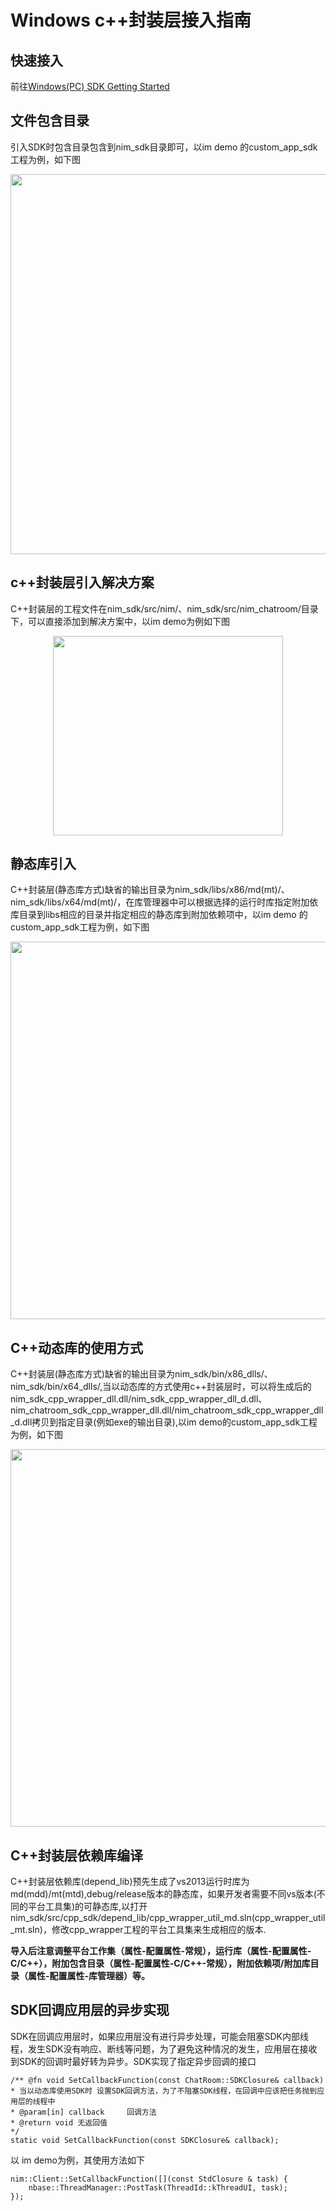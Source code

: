 # Windows c++封装层接入指南

## 快速接入

前往[Windows(PC) SDK Getting Started](http://dev.netease.im/docs/product/通用/新手接入/即时通讯/WindowsGettingStarted "target=_blank")

## 文件包含目录

引入SDK时包含目录包含到nim_sdk目录即可，以im demo 的custom_app_sdk工程为例，如下图
    
<div align="center"><img width="954" height="608" src="https://nim-nosdn.netease.im/MTAxMTAwMg%3D%3D%2FbmltYV8xOTQzNjk4MF8xNTYyNjgyODQyNjUyXzVmYmFhMDk2LTU5OWQtNGE3Yy05ODhiLTAyZWM1ZDI4OWFmMQ%3D%3D?createTime=1562682851"/></div>

## c++封装层引入解决方案

C++封装层的工程文件在nim_sdk/src/nim/、nim_sdk/src/nim_chatroom/目录下，可以直接添加到解决方案中，以im demo为例如下图
<div align="center"><img width="368" height="319" src="https://nim-nosdn.netease.im/MTAxMTAwMg%3D%3D%2FbmltYV8xOTQzNjk4MF8xNTYyNjgyODQyNjUzX2IzMTAxMjA1LWIzNzktNDQ1OS04Yzk0LTBlZDZmNjdkYTEwYw%3D%3D?createTime=1562683553"/></div>


## 静态库引入

C++封装层(静态库方式)缺省的输出目录为nim_sdk/libs/x86/md(mt)/、nim_sdk/libs/x64/md(mt)/，在库管理器中可以根据选择的运行时库指定附加依库目录到libs相应的目录并指定相应的静态库到附加依赖项中，以im demo 的custom_app_sdk工程为例，如下图
<div align="center"><img width="949" height="604" src="https://nim-nosdn.netease.im/MTAxMTAwMg%3D%3D%2FbmltYV8xOTQzNjk4MF8xNTYyNjgyODQyNjUyX2Y1MGE2YzU1LTg4MWEtNDZjOC1hYWYzLWY3OWVjMGRhY2I0OA%3D%3D?createTime=1562683204"/></div>

## C++动态库的使用方式
C++封装层(静态库方式)缺省的输出目录为nim_sdk/bin/x86_dlls/、nim_sdk/bin/x64_dlls/,当以动态库的方式使用c++封装层时，可以将生成后的nim_sdk_cpp_wrapper_dll.dll/nim_sdk_cpp_wrapper_dll_d.dll、nim_chatroom_sdk_cpp_wrapper_dll.dll/nim_chatroom_sdk_cpp_wrapper_dll_d.dll拷贝到指定目录(例如exe的输出目录),以im demo的custom_app_sdk工程为例，如下图
<div align="center"><img width="951" height="604" src="https://nim-nosdn.netease.im/MTAxMTAwMg%3D%3D%2FbmltYV8xOTQzNjk4MF8xNTYyNjgyODQyNjUzX2JiOTU5MzIzLTcwZGYtNDdjMS1iNjFkLWYwM2FjNWQ4OWZlYg%3D%3D?createTime=1562684550"/></div>

## C++封装层依赖库编译
C++封装层依赖库(depend_lib)预先生成了vs2013运行时库为md(mdd)/mt(mtd),debug/release版本的静态库，如果开发者需要不同vs版本(不同的平台工具集)的可静态库,以打开nim_sdk/src/cpp_sdk/depend_lib/cpp_wrapper_util_md.sln(cpp_wrapper_util_mt.sln)，修改cpp_wrapper工程的平台工具集来生成相应的版本.

**导入后注意调整平台工作集（属性-配置属性-常规），运行库（属性-配置属性-C/C++），附加包含目录（属性-配置属性-C/C++-常规），附加依赖项/附加库目录（属性-配置属性-库管理器）等。**

## SDK回调应用层的异步实现

SDK在回调应用层时，如果应用层没有进行异步处理，可能会阻塞SDK内部线程，发生SDK没有响应、断线等问题，为了避免这种情况的发生，应用层在接收到SDK的回调时最好转为异步。SDK实现了指定异步回调的接口

	/** @fn void SetCallbackFunction(const ChatRoom::SDKClosure& callback)
  	* 当以动态库使用SDK时 设置SDK回调方法，为了不阻塞SDK线程，在回调中应该把任务抛到应用层的线程中
  	* @param[in] callback	  回调方法
  	* @return void 无返回值
  	*/
	static void SetCallbackFunction(const SDKClosure& callback);
以 im demo为例，其使用方法如下

    nim::Client::SetCallbackFunction([](const StdClosure & task) {
		nbase::ThreadManager::PostTask(ThreadId::kThreadUI, task);
	});